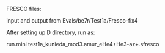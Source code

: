 FRESCO files:

input and output from Evals/be7r/Test1a/Fresco-fix4

After setting up D directory, run as:

run.minl test1a_kunieda_mod3.amur_eHe4+He3-az+.sfresco
